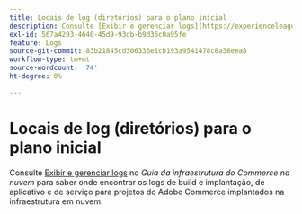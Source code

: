 ```yaml
---
title: Locais de log (diretórios) para o plano inicial
description: Consulte [Exibir e gerenciar logs](https://experienceleague.adobe.com/docs/commerce-cloud-service/user-guide/develop/test/log-locations.html) no *Guia de infraestrutura do Commerce na nuvem* para saber onde encontrar logs de build e implantação, de aplicativo e de serviço para o seu projeto.
exl-id: 567a4293-4640-45d9-93db-b9d36c0a95fe
feature: Logs
source-git-commit: 83b21845cd306336e1cb193a9541478c8a38eea8
workflow-type: tm+mt
source-wordcount: '74'
ht-degree: 0%

---
```


# Locais de log (diretórios) para o plano inicial

Consulte [Exibir e gerenciar logs](https://experienceleague.adobe.com/docs/commerce-cloud-service/user-guide/develop/test/log-locations.html) no *Guia da infraestrutura do Commerce na nuvem* para saber onde encontrar os logs de build e implantação, de aplicativo e de serviço para projetos do Adobe Commerce implantados na infraestrutura em nuvem.

